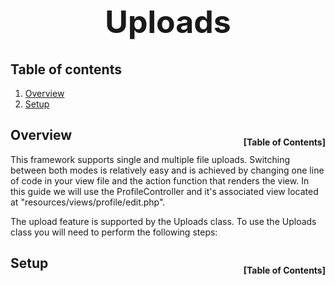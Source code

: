 <h1 style="font-size: 50px; text-align: center;">Uploads</h1>

## Table of contents
1. [Overview](#overview)
2. [Setup](#setup)

## Overview <a id="overview"></a><span style="float: right; font-size: 14px; padding-top: 15px;">[Table of Contents]
This framework supports single and multiple file uploads.  Switching between both modes is relatively easy and is achieved by changing one line of code in your view file and the action function that renders the view.  In this guide we will use the ProfileController and it's associated view located at "resources/views/profile/edit.php".

The upload feature is supported by the Uploads class.  To use the Uploads class you will need to perform the following steps:

## Setup <a id="setup"></a><span style="float: right; font-size: 14px; padding-top: 15px;">[Table of Contents]
